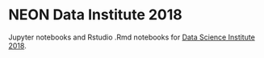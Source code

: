 # NEON Data Institute 2018

Jupyter notebooks and Rstudio .Rmd notebooks for [Data Science Institute 2018](http://www.neonscience.org/neon-data-institute-2018).

